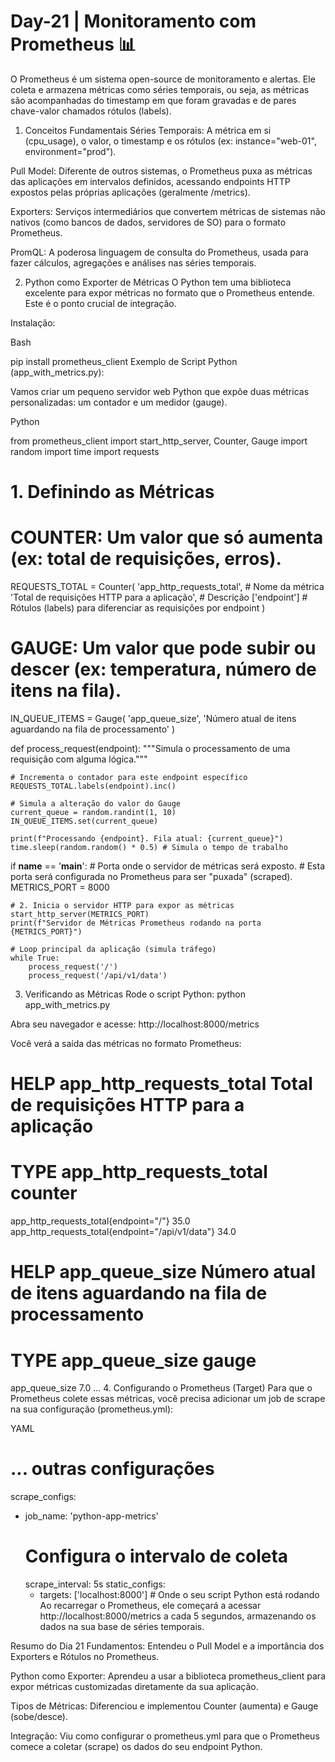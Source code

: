 # Day-21 | Monitoramento com Prometheus 📊
O Prometheus é um sistema open-source de monitoramento e alertas. Ele coleta e armazena métricas como séries temporais, ou seja, as métricas são acompanhadas do timestamp em que foram gravadas e de pares chave-valor chamados rótulos (labels).

1. Conceitos Fundamentais
Séries Temporais: A métrica em si (cpu_usage), o valor, o timestamp e os rótulos (ex: instance="web-01", environment="prod").

Pull Model: Diferente de outros sistemas, o Prometheus puxa as métricas das aplicações em intervalos definidos, acessando endpoints HTTP expostos pelas próprias aplicações (geralmente /metrics).

Exporters: Serviços intermediários que convertem métricas de sistemas não nativos (como bancos de dados, servidores de SO) para o formato Prometheus.

PromQL: A poderosa linguagem de consulta do Prometheus, usada para fazer cálculos, agregações e análises nas séries temporais.

2. Python como Exporter de Métricas
O Python tem uma biblioteca excelente para expor métricas no formato que o Prometheus entende. Este é o ponto crucial de integração.

Instalação:

Bash

pip install prometheus_client
Exemplo de Script Python (app_with_metrics.py):

Vamos criar um pequeno servidor web Python que expõe duas métricas personalizadas: um contador e um medidor (gauge).

Python

from prometheus_client import start_http_server, Counter, Gauge
import random
import time
import requests

# 1. Definindo as Métricas
# COUNTER: Um valor que só aumenta (ex: total de requisições, erros).
REQUESTS_TOTAL = Counter(
    'app_http_requests_total', # Nome da métrica
    'Total de requisições HTTP para a aplicação', # Descrição
    ['endpoint'] # Rótulos (labels) para diferenciar as requisições por endpoint
)

# GAUGE: Um valor que pode subir ou descer (ex: temperatura, número de itens na fila).
IN_QUEUE_ITEMS = Gauge(
    'app_queue_size', 
    'Número atual de itens aguardando na fila de processamento'
)


def process_request(endpoint):
    """Simula o processamento de uma requisição com alguma lógica."""
    
    # Incrementa o contador para este endpoint específico
    REQUESTS_TOTAL.labels(endpoint).inc()
    
    # Simula a alteração do valor do Gauge
    current_queue = random.randint(1, 10)
    IN_QUEUE_ITEMS.set(current_queue)
    
    print(f"Processando {endpoint}. Fila atual: {current_queue}")
    time.sleep(random.random() * 0.5) # Simula o tempo de trabalho


if __name__ == '__main__':
    # Porta onde o servidor de métricas será exposto.
    # Esta porta será configurada no Prometheus para ser "puxada" (scraped).
    METRICS_PORT = 8000
    
    # 2. Inicia o servidor HTTP para expor as métricas
    start_http_server(METRICS_PORT)
    print(f"Servidor de Métricas Prometheus rodando na porta {METRICS_PORT}")
    
    # Loop principal da aplicação (simula tráfego)
    while True:
        process_request('/')
        process_request('/api/v1/data')
3. Verificando as Métricas
Rode o script Python: python app_with_metrics.py

Abra seu navegador e acesse: http://localhost:8000/metrics

Você verá a saída das métricas no formato Prometheus:

# HELP app_http_requests_total Total de requisições HTTP para a aplicação
# TYPE app_http_requests_total counter
app_http_requests_total{endpoint="/"} 35.0
app_http_requests_total{endpoint="/api/v1/data"} 34.0
# HELP app_queue_size Número atual de itens aguardando na fila de processamento
# TYPE app_queue_size gauge
app_queue_size 7.0 
...
4. Configurando o Prometheus (Target)
Para que o Prometheus colete essas métricas, você precisa adicionar um job de scrape na sua configuração (prometheus.yml):

YAML

# ... outras configurações
scrape_configs:
  - job_name: 'python-app-metrics'
    # Configura o intervalo de coleta
    scrape_interval: 5s 
    static_configs:
      - targets: ['localhost:8000'] # Onde o seu script Python está rodando
Ao recarregar o Prometheus, ele começará a acessar http://localhost:8000/metrics a cada 5 segundos, armazenando os dados na sua base de séries temporais.

Resumo do Dia 21
Fundamentos: Entendeu o Pull Model e a importância dos Exporters e Rótulos no Prometheus.

Python como Exporter: Aprendeu a usar a biblioteca prometheus_client para expor métricas customizadas diretamente da sua aplicação.

Tipos de Métricas: Diferenciou e implementou Counter (aumenta) e Gauge (sobe/desce).

Integração: Viu como configurar o prometheus.yml para que o Prometheus comece a coletar (scrape) os dados do seu endpoint Python.
